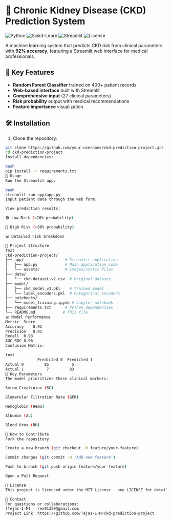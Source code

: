 # 🏥 Chronic Kidney Disease (CKD) Prediction System

![Python](https://img.shields.io/badge/Python-3.8%2B-blue)
![Scikit-Learn](https://img.shields.io/badge/Scikit--Learn-1.0-orange)
![Streamlit](https://img.shields.io/badge/Streamlit-1.12-lightgrey)
![License](https://img.shields.io/badge/License-MIT-green)

A machine learning system that predicts CKD risk from clinical parameters with **92% accuracy**, featuring a Streamlit web interface for medical professionals.

## 📌 Key Features
- **Random Forest Classifier** trained on 400+ patient records
- **Web-based interface** built with Streamlit
- **Comprehensive input** (27 clinical parameters)
- **Risk probability** output with medical recommendations
- **Feature importance** visualization

## 🛠️ Installation
1. Clone the repository:
```bash
git clone https://github.com/your-username/ckd-prediction-project.git
cd ckd-prediction-project
Install dependencies:

bash
pip install -r requirements.txt
🚀 Usage
Run the Streamlit app:

bash
streamlit run app/app.py
Input patient data through the web form.

View prediction results:

🟢 Low Risk (<20% probability)

🔴 High Risk (>80% probability)

📊 Detailed risk breakdown

📂 Project Structure
text
ckd-prediction-project/
├── app/                  # Streamlit application
│   ├── app.py            # Main application code
│   └── assets/           # Images/static files
├── data/                 
│   └── ckd-dataset-v2.csv  # Original dataset
├── model/                
│   ├── ckd_model_v3.pkl    # Trained model
│   └── label_encoders.pkl  # Categorical encoders
├── notebooks/            
│   └── model_training.ipynb # Jupyter notebook
├── requirements.txt      # Python dependencies
└── README.md            # This file
📊 Model Performance
Metric	Score
Accuracy	0.92
Precision	0.91
Recall	0.93
AUC-ROC	0.96
Confusion Matrix:

text
              Predicted 0  Predicted 1
Actual 0         85          5
Actual 1          7         83
🧠 Key Parameters
The model prioritizes these clinical markers:

Serum Creatinine (SC)

Glomerular Filtration Rate (GFR)

Hemoglobin (Hemo)

Albumin (AL)

Blood Urea (BU)

🤝 How to Contribute
Fork the repository

Create a new branch (git checkout -b feature/your-feature)

Commit changes (git commit -m 'Add new feature')

Push to branch (git push origin feature/your-feature)

Open a Pull Request

📝 License
This project is licensed under the MIT License - see LICENSE for details.

📧 Contact
For questions or collaborations:
[Tejas-I-M] - rex91320@gmail.com
Project Link: https://github.com/Tejas-I-M/ckd-prediction-project
